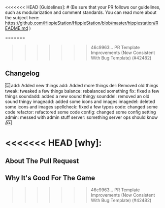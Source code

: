 <<<<<<< HEAD
[Guidelines]: # (Be sure that your PR follows our guidelines, such as modularization and comment standards. You can read more about the subject here: https://github.com/HippieStation/HippieStation/blob/master/hippiestation/README.md )

[Changelogs]: # (Your PR should contain a detailed changelog of notable changes, titled and categorized appropriately. An example changelog has been provided below for you to edit. If you need additional help, read https://github.com/tgstation/tgstation/wiki/Changelogs )
=======
<!-- Write **BELOW** The Headers and **ABOVE** The comments else it may not be viewable. -->
<!-- You can view Contributing.MD for a detailed description of the pull request process. -->
>>>>>>> 46c9963... PR Template Improvements (Now Consistent With Bug Template) (#42482)

## Changelog
:cl:
add: Added new things
add: Added more things
del: Removed old things
tweak: tweaked a few things
balance: rebalanced something
fix: fixed a few things
soundadd: added a new sound thingy
sounddel: removed an old sound thingy
imageadd: added some icons and images
imagedel: deleted some icons and images
spellcheck: fixed a few typos
code: changed some code
refactor: refactored some code
config: changed some config setting
admin: messed with admin stuff
server: something server ops should know
/:cl:

<<<<<<< HEAD
[why]: 
=======
<!-- Both :cl:'s are required for the changelog to work! You can put your name to the right of the first :cl: if you want to overwrite your GitHub username as author ingame. -->
<!-- You can use multiple of the same prefix (they're only used for the icon ingame) and delete the unneeded ones. Despite some of the tags, changelogs should generally represent how a player might be affected by the changes rather than a summary of the PR's contents. -->
## About The Pull Request

<!-- Describe The Pull Request. Please be sure every change is documented or this can delay review and even discourage maintainers from merging your PR! -->
## Why It's Good For The Game

<!-- Please add a short description of why you think these changes would benefit the game. If you can't justify it in words, it might not be worth adding. -->
>>>>>>> 46c9963... PR Template Improvements (Now Consistent With Bug Template) (#42482)
